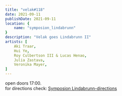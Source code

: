 ```yaml
---
title: "velak#118"
date: 2021-09-11
publishDate: 2021-09-11
location: {
    name: "symposion_lindabrunn"
}
description: "Velak goes Lindabrunn II"
artists: [
    Aki Traar,
    Hui Ye,
    Roy Culbertson III & Lucas Henao,
    Julia Zastava,
    Veronika Mayer,
]
---
```

open doors 17:00.  
for directions check: [Symposion Lindabrunn-directions](http://www.symposion-lindabrunn.at/?page_id=55)
